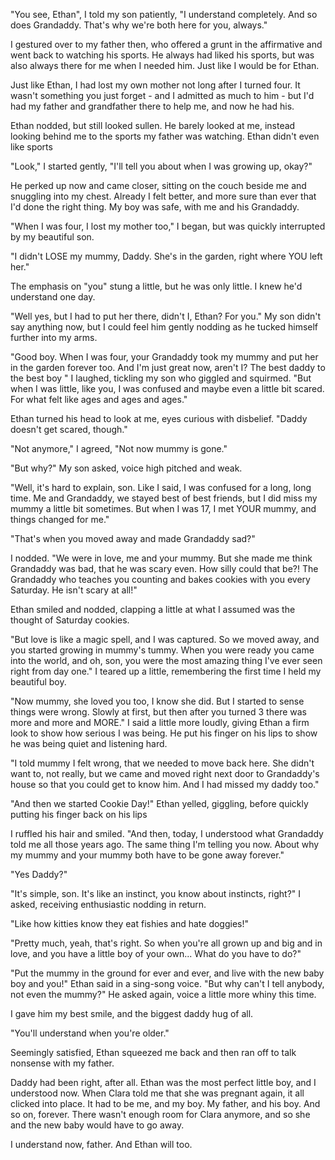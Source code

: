 "You see, Ethan", I told my son patiently, "I understand completely. And so does Grandaddy. That's why we're both here for you, always."

I gestured over to my father then, who offered a grunt in the affirmative and went back to watching his sports. He always had liked his sports, but was also always there for me when I needed him. Just like I would be for Ethan.

Just like Ethan, I had lost my own mother not long after I turned four. It wasn't something you just forget - and I admitted as much to him - but I'd had my father and grandfather there to help me, and now he had his.

Ethan nodded, but still looked sullen. He barely looked at me, instead looking behind me to the sports my father was watching. Ethan didn't even like sports 

"Look," I started gently, "I'll tell you about when I was growing up, okay?"

He perked up now and came closer, sitting on the couch beside me and snuggling into my chest. Already I felt better, and more sure than ever that I'd done the right thing. My boy was safe, with me and his Grandaddy.

"When I was four, I lost my mother too," I began, but was quickly interrupted by my beautiful son.

"I didn't LOSE my mummy, Daddy. She's in the garden, right where YOU left her."

The emphasis on "you" stung a little, but he was only little. I knew he'd understand one day.

"Well yes, but I had to put her there, didn't I, Ethan? For you." My son didn't say anything now, but I could feel him gently nodding as he tucked himself further into my arms.

"Good boy. When I was four, your Grandaddy took my mummy and put her in the garden forever too. And I'm just great now, aren't I? The best daddy to the best boy " I laughed, tickling my son who giggled and squirmed. "But when I was little, like you, I was confused and maybe even a little bit scared. For what felt like ages and ages and ages."

Ethan turned his head to look at me, eyes curious with disbelief. "Daddy doesn't get scared, though."

"Not anymore," I agreed, "Not now mummy is gone."

"But why?" My son asked, voice high pitched and weak.

"Well, it's hard to explain, son. Like I said, I was confused for a long, long time. Me and Grandaddy, we stayed best of best friends, but I did miss my mummy a little bit sometimes. But when I was 17, I met YOUR mummy, and things changed for me."

"That's when you moved away and made Grandaddy sad?"

I nodded. "We were in love, me and your mummy. But she made me think Grandaddy was bad, that he was scary even. How silly could that be?! The Grandaddy who teaches you counting and bakes cookies with you every Saturday. He isn't scary at all!"

Ethan smiled and nodded, clapping a little at what I assumed was the thought of Saturday cookies.

"But love is like a magic spell, and I was captured. So we moved away, and you started growing in mummy's tummy. When you were ready you came into the world, and oh, son, you were the most amazing thing I've ever seen right from day one." I teared up a little, remembering the first time I held my beautiful boy.

"Now mummy, she loved you too, I know she did. But I started to sense things were wrong. Slowly at first, but then after you turned 3 there was more and more and MORE." I said a little more loudly, giving Ethan a firm look to show how serious I was being. He put his finger on his lips to show he was being quiet and listening hard.

"I told mummy I felt wrong, that we needed to move back here. She didn't want to, not really, but we came and moved right next door to Grandaddy's house so that you could get to know him. And I had missed my daddy too."

"And then we started Cookie Day!" Ethan yelled, giggling, before quickly putting his finger back on his lips 

I ruffled his hair and smiled. "And then, today, I understood what Grandaddy told me all those years ago. The same thing I'm telling you now. About why my mummy and your mummy both have to be gone away forever."

"Yes Daddy?"

"It's simple, son. It's like an instinct, you know about instincts, right?" I asked, receiving enthusiastic nodding in return.

"Like how kitties know they eat fishies and hate doggies!"

"Pretty much, yeah, that's right. So when you're all grown up and big and in love, and you have a little boy of your own... What do you have to do?"

"Put the mummy in the ground for ever and ever, and live with the new baby boy and you!" Ethan said in a sing-song voice. "But why can't I tell anybody, not even the mummy?" He asked again, voice a little more whiny this time.

I gave him my best smile, and the biggest daddy hug of all.

"You'll understand when you're older."

Seemingly satisfied, Ethan squeezed me back and then ran off to talk nonsense with my father.

Daddy had been right, after all. Ethan was the most perfect little boy, and I understood now. When Clara told me that she was pregnant again, it all clicked into place. It had to be me, and my boy. My father, and his boy. And so on, forever. There wasn't enough room for Clara anymore, and so she and the new baby would have to go away.

I understand now, father. And Ethan will too.